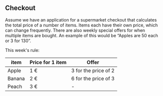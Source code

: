 ## Checkout

Assume we have an application for a supermarket checkout that calculates the total price of a number of items. Items each have their own price, which can change frequently. There are also weekly special offers for when multiple items are bought. An example of this would be “Apples are 50 each or 3 for 130”.

This week's rule:


| item   |Price for 1 item | Offer                |
|--------|-----------------|----------------------|
| Apple  | 1 €             | 3 for the price of 2 |
| Banana | 2 €             | 6 for the price of 3 |
| Peach  | 3 €             |  -                   |

